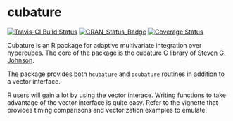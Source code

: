 
<!-- README.md is generated from the source: README.Rmd -->
cubature
========

[![Travis-CI Build Status](https://travis-ci.org/bnaras/cubature.svg?branch=master)](https://travis-ci.org/bnaras/cubature) [![CRAN\_Status\_Badge](https://www.r-pkg.org/badges/version/cubature)](https://cloud.r-project.org/package=cubature) [![Coverage Status](https://img.shields.io/codecov/c/github/bnaras/cubature/master.svg)](https://codecov.io/github/bnaras/cubature?branch=master)

Cubature is an R package for adaptive multivariate integration over hypercubes. The core of the package is the cubature C library of [Steven G. Johnson](https://math.mit.edu/~stevenj/).

The package provides both `hcubature` and `pcubature` routines in addition to a vector interface.

R users will gain a lot by using the vector interace. Writing functions to take advantage of the vector interface is quite easy. Refer to the vignette that provides timing comparisons and vectorization examples to emulate.
